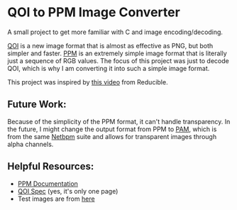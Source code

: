 # QOI to PPM Image Converter
A small project to get more familiar with C and image encoding/decoding.

[QOI](https://qoiformat.org/) is a new image format that is almost as effective as PNG, but both simpler and faster.
[PPM](http://netpbm.sourceforge.net/doc/ppm.html) is an extremely simple image format that is literally just a sequence of RGB values.
The focus of this project was just to decode QOI, which is why I am converting it into such a simple image format.

This project was inspired by [this video](https://www.youtube.com/watch?v=EFUYNoFRHQI) from Reducible.

## Future Work:
Because of the simplicity of the PPM format, it can't handle transparency. In the future, I might change the output format from PPM to [PAM](http://netpbm.sourceforge.net/doc/pam.html),
which is from the same [Netbpm](http://netpbm.sourceforge.net/doc/index.html) suite and allows for transparent images through alpha channels.

## Helpful Resources:
 - [PPM Documentation](http://netpbm.sourceforge.net/doc/index.html#transparency)
 - [QOI Spec](https://qoiformat.org/qoi-specification.pdf) (yes, it's only one page)
 - Test images are from [here](https://qoiformat.org/)
